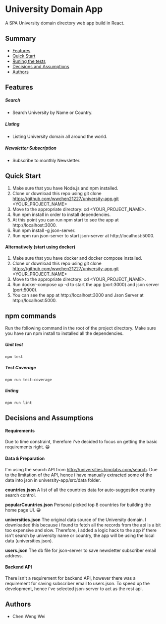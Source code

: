 # University Domain App

A SPA University domain directory web app build in React.

## Summary

- [Features](#features)
- [Quick Start](#quick-start)
- [Runing the tests](#running-the-tests)
- [Decisions and Assumptions](#decisions-and-assumptions)
- [Authors](#authors)

## Features

##### Search

- Search University by Name or Country.

##### Listing

- Listing University domain all around the world.

##### Newsletter Subscription

- Subscribe to monthly Newsletter.

## Quick Start

1. Make sure that you have Node.js and npm installed.
2. Clone or download this repo using git clone https://github.com/wwchen21227/university-app.git <YOUR_PROJECT_NAME>
3. Move to the appropriate directory: cd <YOUR_PROJECT_NAME>.
4. Run npm install in order to install dependencies.
5. At this point you can run npm start to see the app at http://localhost:3000.
6. Run npm install -g json-server.
7. Run npm run json-server to start json-server at http://localhost:5000.

#### Alternatively (start using docker)

1. Make sure that you have docker and docker compose installed.
2. Clone or download this repo using git clone https://github.com/wwchen21227/university-app.git <YOUR_PROJECT_NAME>
3. Move to the appropriate directory: cd <YOUR_PROJECT_NAME>.
4. Run docker-compose up -d to start the app (port:3000) and json server (port:5000).
5. You can see the app at http://localhost:3000 and Json Server at http://localhost:5000.

## npm commands

Run the following command in the root of the project directory. Make sure you have run npm install to installed all the dependencies.

##### Unit test

    npm test

##### Test Coverage

    npm run test:coverage

##### linting

    npm run lint

## Decisions and Assumptions

#### Requirements

Due to time constraint, therefore i've decided to focus on getting the basic requirements right. :grin:

#### Data & Preparation

I'm using the search API from http://universities.hipolabs.com/search. Due to the limitation of the API, hence i have manually extracted some of the data into json in university-app/src/data folder.

**countries.json**
A list of all the countries data for auto-suggestion country search control.

**popularCountries.json**
Personal picked top 8 countries for building the home page UI. :grinning:

**universities.json**
The original data source of the University domain. I downloaded this because i found to fetch all the records from the api is a bit too expensive and slow. Therefore, i added a logic hack to the app if there isn't search by university name or country, the app will be using the local data (universities.json).

**users.json**
The db file for json-server to save newsletter subscriber email address.

#### Backend API

There isn't a requirement for backend API, however there was a requirement for saving subscriber email to users.json. To speed up the development, hence i've selected json-server to act as the rest api.

## Authors

- Chen Weng Wei
